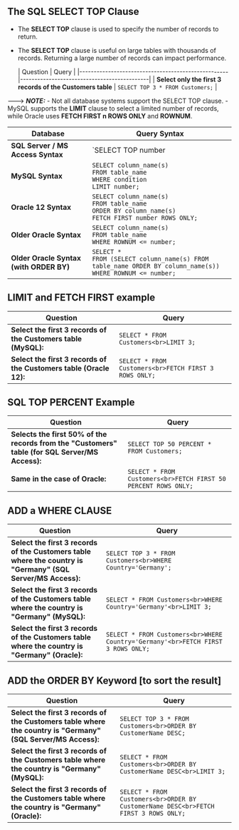 ## The SQL SELECT TOP Clause

- The **SELECT TOP** clause is used to specify the number of records to return.

- The **SELECT TOP** clause is useful on large tables with thousands of records. Returning a large number of records can impact performance.

  | Question                                           | Query                                       |
|----------------------------------------------------|---------------------------------------------|
| **Select only the first 3 records of the Customers table** | `SELECT TOP 3 * FROM Customers;`            |
                                                                              


---> ***NOTE:*** 
           - Not all database systems support the SELECT TOP clause.
           - MySQL supports the **LIMIT** clause to select a limited number of records, while Oracle uses **FETCH FIRST n ROWS ONLY** and **ROWNUM**.

| **Database**                     | **Query Syntax**                                                                                                                                                     |
|-----------------------------------|---------------------------------------------------------------------------------------------------------------------------------------------------------------------|
| **SQL Server / MS Access Syntax** | `SELECT TOP number|percent column_name(s)`<br>`FROM table_name`<br>`WHERE condition;`                                                                                |
| **MySQL Syntax**                  | `SELECT column_name(s)`<br>`FROM table_name`<br>`WHERE condition`<br>`LIMIT number;`                                                                                 |
| **Oracle 12 Syntax**              | `SELECT column_name(s)`<br>`FROM table_name`<br>`ORDER BY column_name(s)`<br>`FETCH FIRST number ROWS ONLY;`                                                         |
| **Older Oracle Syntax**           | `SELECT column_name(s)`<br>`FROM table_name`<br>`WHERE ROWNUM <= number;`                                                                                            |
| **Older Oracle Syntax (with ORDER BY)** | `SELECT *`<br>`FROM (SELECT column_name(s) FROM table_name ORDER BY column_name(s))`<br>`WHERE ROWNUM <= number;`                                                    |


## LIMIT and FETCH FIRST example

| Question                                             | Query                                                                                           |
|------------------------------------------------------|-------------------------------------------------------------------------------------------------|
| **Select the first 3 records of the Customers table (MySQL):** | `SELECT * FROM Customers<br>LIMIT 3;`                                                             |
| **Select the first 3 records of the Customers table (Oracle 12):** | `SELECT * FROM Customers<br>FETCH FIRST 3 ROWS ONLY;`                                              |



## SQL TOP PERCENT Example

| Question                                                                                         | Query                                                                                           |
|--------------------------------------------------------------------------------------------------|-------------------------------------------------------------------------------------------------|
| **Selects the first 50% of the records from the "Customers" table (for SQL Server/MS Access):**   | `SELECT TOP 50 PERCENT * FROM Customers;`                                                       |
| **Same in the case of Oracle:**                                                                  | `SELECT * FROM Customers<br>FETCH FIRST 50 PERCENT ROWS ONLY;`                                   |


## ADD a WHERE CLAUSE

 | Question                                                                                                  | Query                                                                                           |
|-----------------------------------------------------------------------------------------------------------|-------------------------------------------------------------------------------------------------|
| **Select the first 3 records of the Customers table where the country is "Germany" (SQL Server/MS Access):** | `SELECT TOP 3 * FROM Customers<br>WHERE Country='Germany';`                                      |
| **Select the first 3 records of the Customers table where the country is "Germany" (MySQL):**               | `SELECT * FROM Customers<br>WHERE Country='Germany'<br>LIMIT 3;`                                 |
| **Select the first 3 records of the Customers table where the country is "Germany" (Oracle):**              | `SELECT * FROM Customers<br>WHERE Country='Germany'<br>FETCH FIRST 3 ROWS ONLY;`                 |

## ADD the ORDER BY Keyword [to sort the result]

 | Question                                                                                                      | Query                                                                                                   |
|---------------------------------------------------------------------------------------------------------------|---------------------------------------------------------------------------------------------------------|
| **Select the first 3 records of the Customers table where the country is "Germany" (SQL Server/MS Access):**   | `SELECT TOP 3 * FROM Customers<br>ORDER BY CustomerName DESC;`                                          |
| **Select the first 3 records of the Customers table where the country is "Germany" (MySQL):**                  | `SELECT * FROM Customers<br>ORDER BY CustomerName DESC<br>LIMIT 3;`                                     |
| **Select the first 3 records of the Customers table where the country is "Germany" (Oracle):**                 | `SELECT * FROM Customers<br>ORDER BY CustomerName DESC<br>FETCH FIRST 3 ROWS ONLY;`                     |

